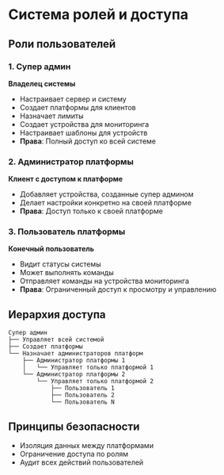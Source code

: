 # Система ролей и доступа

## Роли пользователей

### 1. Супер админ
**Владелец системы**
- Настраивает сервер и систему
- Создает платформы для клиентов  
- Назначает лимиты
- Создает устройства для мониторинга
- Настраивает шаблоны для устройств
- **Права**: Полный доступ ко всей системе

### 2. Администратор платформы  
**Клиент с доступом к платформе**
- Добавляет устройства, созданные супер админом
- Делает настройки конкретно на своей платформе
- **Права**: Доступ только к своей платформе

### 3. Пользователь платформы
**Конечный пользователь**
- Видит статусы системы
- Может выполнять команды
- Отправляет команды на устройства мониторинга
- **Права**: Ограниченный доступ к просмотру и управлению

## Иерархия доступа
```
Супер админ
├── Управляет всей системой
├── Создает платформы
└── Назначает администраторов платформ
    ├── Администратор платформы 1
    │   └── Управляет только платформой 1
    └── Администратор платформы 2
        └── Управляет только платформой 2
            ├── Пользователь 1
            ├── Пользователь 2
            └── Пользователь N
```

## Принципы безопасности
- Изоляция данных между платформами
- Ограничение доступа по ролям
- Аудит всех действий пользователей
